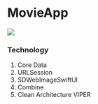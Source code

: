 # MovieApp

![](https://media.giphy.com/media/a01qaWrr0ol8wUAqBz/giphy.gif)

### Technology
1. Core Data 
2. URLSession
3. SDWebImageSwiftUI 
4. Combine
5. Clean Architecture VIPER
